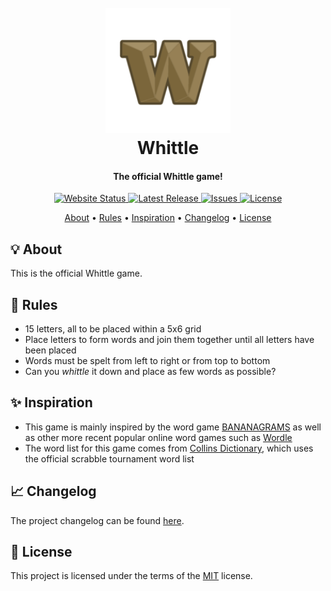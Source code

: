 <h1 align="center">
  <br>
  <a href="https://ollyrowe.github.io/whittle/"><img src="https://raw.githubusercontent.com/ollyrowe/whittle/master/public/logo192.png" alt="Whittle" width="200"></a>
  <br>
  Whittle
  <br>
</h1>

<h4 align="center">The official Whittle game!</h4>

<p align="center">
  <a href="https://ollyrowe.github.io/whittle/">
    <img
      src="https://img.shields.io/website?down_color=%23c9b458&down_message=offline&up_color=%236aaa64&up_message=online&url=https%3A%2F%2Follyrowe.github.io%2Fwhittle%2F"
      alt="Website Status"
    />
  </a>
  <a href="https://github.com/ollyrowe/whittle/releases">
    <img
      src="https://img.shields.io/github/v/release/ollyrowe/whittle?color=%2300B0FF"
      alt="Latest Release"
    />
  </a>
  <a href="https://github.com/ollyrowe/whittle/issues">
    <img
      src="https://img.shields.io/github/issues/ollyrowe/whittle?color=%23b59f3b"
      alt="Issues"/>
  </a>
  <a href="https://img.shields.io/github/license/ollyrowe/whittle.svg">
    <img
      src="https://img.shields.io/github/license/ollyrowe/whittle.svg"
      alt="License"/>
  </a>
</p>

<p align="center">
  <a href="#-about">About</a> •
  <a href="#-rules">Rules</a> •
  <a href="#-sources">Inspiration</a> •
  <a href="#-changelog">Changelog</a> •
  <a href="#-license">License</a>
</p>

## 💡 About

This is the official Whittle game.

## 🧾 Rules

- 15 letters, all to be placed within a 5x6 grid
- Place letters to form words and join them together until all letters have been placed
- Words must be spelt from left to right or from top to bottom
- Can you _whittle_ it down and place as few words as possible?

## ✨ Inspiration

- This game is mainly inspired by the word game [BANANAGRAMS](https://bananagrams.com/) as well as other more recent popular online word games such as [Wordle](https://www.nytimes.com/games/wordle/)
- The word list for this game comes from [Collins Dictionary](https://www.collinsdictionary.com/games/scrabble/word-finder), which uses the official scrabble tournament word list

## 📈 Changelog

The project changelog can be found [here](https://github.com/ollyrowe/whittle/blob/master/CHANGELOG.md).

## 📝 License

This project is licensed under the terms of the [MIT](https://github.com/ollyrowe/whittle/blob/master/LICENSE) license.
